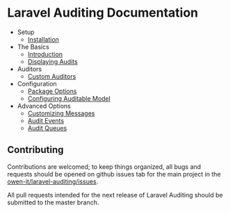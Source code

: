 
# Laravel Auditing Documentation

- Setup
    - [Installation](installation.md)
- The Basics
    - [Introduction](introduction.md)
    - [Displaying Audits](getting-audits.md)
- Auditors
    - [Custom Auditors](auditors.md)
- Configuration 
    - [Package Options](general-settings.md)
    - [Configuring Auditable Model](behavior-settings.md)  
- Advanced Options
    - [Customizing Messages](customizing.md)
    - [Audit Events](events.md)
    - [Audit Queues](queues.md)


## Contributing

Contributions are welcomed; to keep things organized, all bugs and requests should be opened on github issues tab for the main project in the [owen-it/laravel-auditing/issues](https://github.com/owen-it/laravel-auditing/issues).

All pull requests intended for the next release of Laravel Auditing should be submitted to the master branch.
